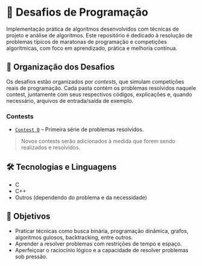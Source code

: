 
# 🧠 Desafios de Programação

Implementação prática de algoritmos desenvolvidos com técnicas de projeto e análise de algoritmos. Este repositório é dedicado à resolução de problemas típicos de maratonas de programação e competições algorítmicas, com foco em aprendizado, prática e melhoria contínua.

## 📂 Organização dos Desafios

Os desafios estão organizados por *contests*, que simulam competições reais de programação. Cada pasta contém os problemas resolvidos naquele contest, juntamente com seus respectivos códigos, explicações e, quando necessário, arquivos de entrada/saída de exemplo.

### Contests

- [`Contest 0`](./contest_0) – Primeira série de problemas resolvidos.

> Novos contests serão adicionados à medida que forem sendo realizados e resolvidos.

## 🛠️ Tecnologias e Linguagens

- C
- C++
- Outros (dependendo do problema e da necessidade)

## 🎯 Objetivos

- Praticar técnicas como busca binária, programação dinâmica, grafos, algoritmos gulosos, backtracking, entre outros.
- Aprender a resolver problemas com restrições de tempo e espaço.
- Aperfeiçoar o raciocínio lógico e a capacidade de resolver problemas sob pressão. 
